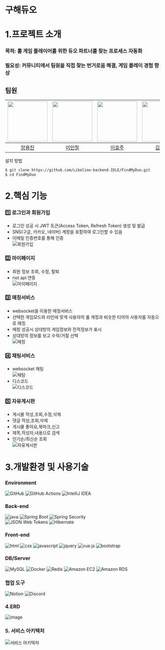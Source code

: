 # 구해듀오

# 1.프로젝트 소개

### 목적: 롤 게임 플레이어를 위한 듀오 파트너를 찾는 프로세스 자동화
### 필요성: 커뮤니티에서 팀원을 직접 찾는 번거로움 해결, 게임 플레이 경험 향상

## 팀원

| <img src="https://avatars.githubusercontent.com/u/130991633?v=4" width="130" height="130"> | <img src="https://avatars.githubusercontent.com/u/89755903?v=4" width="130" height="130"> | <img src="https://avatars.githubusercontent.com/u/83864280?s=32&v=4" width="130" height="130"> | <img src="https://avatars.githubusercontent.com/u/112999436?v=4" width="130" height="130"> | <img src="https://avatars.githubusercontent.com/u/131418584?v=4" width="130" height="130"> |
|:-----------------------------------------------------------------------------------------:|:-----------------------------------------------------------------------------------------:|:-----------------------------------------------------------------------------------------:|:-----------------------------------------------------------------------------------------:|:-----------------------------------------------------------------------------------------:|
|                              [장용진](https://github.com/jyj9111)                               |                             [이민철](https://github.com/GrO0vy)                              |                             [이효주](https://github.com/Leehyoju97)                              |                              [김하늘](https://github.com/gureumi74)                              |                          [김구하](https://github.com/KoohaKim)                           |
     
설치 방법
``` bash
$ git clone https://github.com/Likelion-backend-IDLE/FindMyDuo.git
$ cd FindMyDuo
```

# 2.핵심 기능

### 1️⃣ 로그인과 회원가입
- 로그인 성공 시 JWT 토큰(Access Token, Refresh Token) 생성 및 발급
- SNS(구글, 카카오, 네이버) 계정을 포함하여 로그인할 수 있음
- 이메일 인증번호를 통해 인증
<br>![회원가입](https://github.com/Likelion-backend-IDLE/FindMyDuo/assets/83864280/7c355c47-8dd1-42dc-9eda-c14d0c249223)

### 2️⃣ 마이페이지
- 회원 정보 조회, 수정, 탈퇴
- riot api 연동
<br>![마이페이지](https://github.com/Likelion-backend-IDLE/FindMyDuo/assets/83864280/43425711-9995-45ae-bad1-deafd06f0970)


### 3️⃣ 매칭서비스
- websocket을 이용한 매칭서비스
- 선택한 게임모드와 라인에 맞게 사용자의 롤 계정과 비슷한 티어의 사용자를 자동으로 매칭
- 매칭 성공시 상대방의 게임정보와 전적정보가 표시
- 상대방의 정보를 보고 수락/거절 선택
<br>![매칭](https://github.com/Likelion-backend-IDLE/FindMyDuo/assets/83864280/a7ff9d0d-dcbf-4e74-8525-85dd02317b82)


### 4️⃣ 채팅서비스
- websocket 채팅
<br>![채팅](https://github.com/Likelion-backend-IDLE/FindMyDuo/assets/83864280/b0aeabf1-724d-4dac-a969-adb38829b587)
- 디스코드
<br>![디스코드](https://github.com/Likelion-backend-IDLE/FindMyDuo/assets/83864280/0f790ee0-724b-44c9-b0d5-edc08c54afbc)


### 5️⃣ 자유게시판
- 게시물 작성,조회,수정,삭제
- 댓글 작성,조회,삭제
- 게시물 좋아요,북마크,신고
- 제목,작성자,내용으로 검색
- 인기순/최신순 조회
<br>![자유게시판](https://github.com/Likelion-backend-IDLE/FindMyDuo/assets/83864280/12cf162b-3e71-4b9c-b15e-b00ce65fe46e)


# 3.개발환경 및 사용기술

### Environment
![GitHub](https://img.shields.io/badge/GitHub-181717?style=for-the-badge&logo=GitHub&logoColor=white)
![GitHub Actions](https://img.shields.io/badge/GitHub%20Actions-2088FF?style=for-the-badge&logo=GitHub%20Actions&logoColor=white)
![IntelliJ IDEA](https://img.shields.io/badge/IntelliJ%20Idea-000000?style=for-the-badge&logo=IntelliJ%20IDEA&logoColor=white)

### Back-end
![java](https://img.shields.io/badge/Java-007396?style=for-the-badge&logo=Java&logoColor=white)
![Spring Boot](https://img.shields.io/badge/Spring%20Boot-6DB33F?style=for-the-badge&logo=Spring%20Boot&logoColor=white)
![Spring Security](https://img.shields.io/badge/Spring%20Security-6DB33F?style=for-the-badge&logo=Spring%20Security&logoColor=white) <br/>
![JSON Web Tokens](https://img.shields.io/badge/JSON%20Web%20Tokens-000000?style=for-the-badge&logo=JSON%20Web%20Tokens&logoColor=white)
![Hibernate](https://img.shields.io/badge/Hibernate-59666C?style=for-the-badge&logo=Hibernate&logoColor=white)

### Front-end
![html](https://img.shields.io/badge/html5-E34F26?style=for-the-badge&logo=html5&logoColor=white)
![css](https://img.shields.io/badge/css-1572B6?style=for-the-badge&logo=css3&logoColor=white)
![javascript](https://img.shields.io/badge/javascript-F7DF1E?style=for-the-badge&logo=javascript&logoColor=black)
![jquery](https://img.shields.io/badge/jquery-0769AD?style=for-the-badge&logo=jquery&logoColor=white)
![vue.js](https://img.shields.io/badge/vue.js-4FC08D?style=for-the-badge&logo=vue.js&logoColor=white)
![bootstrap](https://img.shields.io/badge/bootstrap-7952B3?style=for-the-badge&logo=bootstrap&logoColor=white)

### DB/Server
![MySQL](https://img.shields.io/badge/MySQL-4479A1?style=for-the-badge&logo=MySQL&logoColor=white)
![Docker](https://img.shields.io/badge/Docker-2496ED?style=for-the-badge&logo=Docker&logoColor=white)
![Redis](https://img.shields.io/badge/Redis-DC382D?style=for-the-badge&logo=Redis&logoColor=white)
![Amazon EC2](https://img.shields.io/badge/Amazon%20EC2-FF9900?style=for-the-badge&logo=Amazon%20EC2&logoColor=white)
![Amazon RDS](https://img.shields.io/badge/Amazon%20RDS-527FFF?style=for-the-badge&logo=Amazon%20RDS&logoColor=white)

### 협업 도구
![Notion](https://img.shields.io/badge/Notion-000000?style=for-the-badge&logo=Notion&logoColor=white)
![Discord](https://img.shields.io/badge/Discord-5865F2?style=for-the-badge&logo=Discord&logoColor=white)


### 4.ERD
![image](https://github.com/Likelion-backend-IDLE/FindMyDuo/assets/83864280/6e86980d-471f-49bb-b244-5064a4590c18)

### 5. 서비스 아키텍처
![서비스 아키텍처](https://github.com/Likelion-backend-IDLE/FindMyDuo/assets/83864280/2d440bfe-54ab-499d-96dd-3ce89864b379)

